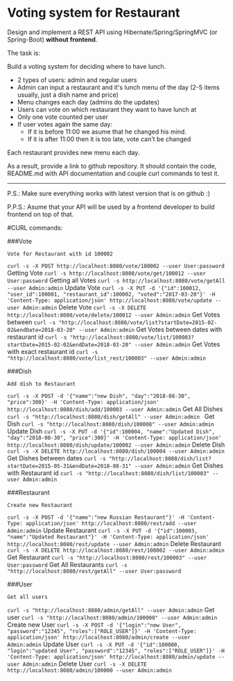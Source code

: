 # Voting system for Restaurant

Design and implement a REST API using Hibernate/Spring/SpringMVC (or Spring-Boot) **without frontend**.

The task is:

Build a voting system for deciding where to have lunch.

 * 2 types of users: admin and regular users
 * Admin can input a restaurant and it's lunch menu of the day (2-5 items usually, just a dish name and price)
 * Menu changes each day (admins do the updates)
 * Users can vote on which restaurant they want to have lunch at
 * Only one vote counted per user
 * If user votes again the same day:
    - If it is before 11:00 we asume that he changed his mind.
    - If it is after 11:00 then it is too late, vote can't be changed

Each restaurant provides new menu each day.

As a result, provide a link to github repository. It should contain the code, README.md with API documentation and couple curl commands to test it.

-----------------------------
P.S.: Make sure everything works with latest version that is on github :)

P.P.S.: Asume that your API will be used by a frontend developer to build frontend on top of that.


#CURL commands:

###Vote

	Vote for Restaurant with id 100002 
```curl -s -X POST http://localhost:8080/vote/100002 --user User:password```
	Getting Vote
```curl -s http://localhost:8080/vote/get/100012 --user User:password```
	Getting all Votes
```curl -s http://localhost:8080/vote/getAll --user Admin:admin```
	Update Vote
```curl -s -X PUT -d '{"id":100012, "user_id":100001, "restaurant_id":100002, "voted":"2017-03-20"}' -H 'Content-Type: application/json' http://localhost:8080/vote/update --user Admin:admin```
	Delete Vote
```curl -s -X DELETE http://localhost:8080/vote/delete/100012 --user Admin:admin```
	Get Votes between
```curl -s "http://localhost:8080/vote/list?startDate=2015-02-02&endDate=2018-03-20" --user Admin:admin```
	Get Votes between dates with restaurant id
```curl -s "http://localhost:8080/vote/list/100003?startDate=2015-02-02&endDate=2018-03-20" --user Admin:admin```
	Get Votes with exact restaurant id
```curl -s "http://localhost:8080/vote/list_rest/100003" --user Admin:admin```

###Dish

	Add dish to Restaurant 
```curl -s -X POST -d '{"name":"new Dish", "day":"2018-08-30", "price":300}' -H 'Content-Type: application/json' http://localhost:8080/dish/add/100003 --user Admin:admin```
	Get All Dishes
```curl -s "http://localhost:8080/dish/getAll" --user Admin:admin ```
	Get Dish
```curl -s "http://localhost:8080/dish/100008" --user Admin:admin```
	Update Dish
```curl -s -X PUT -d '{"id":100004, "name":"Updated Dish", "day":"2018-08-30", "price":300}' -H 'Content-Type: application/json' http://localhost:8080/dish/update/100002 --user Admin:admin```
	Delete Dish
```curl -s -X DELETE http://localhost:8080/dish/100004 --user Admin:admin```
	Get Dishes between dates
```curl -s "http://localhost:8080/dish/list?startDate=2015-05-31&endDate=2018-08-31" --user Admin:admin```
	Get Dishes with Restaurant id
```curl -s "http://localhost:8080/dish/list/100003" --user Admin:admin```

###Restaurant

	Create new Restaurant
```curl -s -X POST -d '{"name":"new Russian Restaurant"}' -H 'Content-Type: application/json' http://localhost:8080/rest/add --user Admin:admin```
	Update Restaurant
```curl -s -X PUT -d '{"id":100003, "name":"Updated Restaurant"}' -H 'Content-Type: application/json' http://localhost:8080/rest/update --user Admin:admin```
	Delete Restaurant
```curl -s -X DELETE http://localhost:8080/rest/100002 --user Admin:admin```
	Get Restaurant
```curl -s "http://localhost:8080/rest/100003" --user User:password```
	Get All Restaurants
```curl -s "http://localhost:8080/rest/getAll" --user User:password```

###User

	Get all users
```curl -s "http://localhost:8080/admin/getAll" --user Admin:admin```
	Get user
```curl -s "http://localhost:8080/admin/100000" --user Admin:admin```
	Create new User
```curl -s -X POST -d '{"login":"new User", "password":"12345", "roles":["ROLE_USER"]}' -H 'Content-Type: application/json' http://localhost:8080/admin/create --user Admin:admin```
	Update User
```curl -s -X PUT -d '{"id":100000, "login":"updated User", "password":"12345", "roles":["ROLE_USER"]}' -H 'Content-Type: application/json' http://localhost:8080/admin/update --user Admin:admin```
	Delete User
```curl -s -X DELETE http://localhost:8080/admin/100000 --user Admin:admin```
